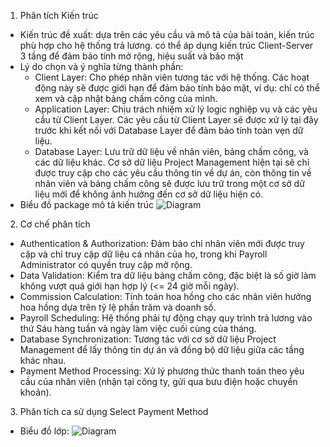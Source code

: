 1. Phân tích Kiến trúc
- Kiến trúc đề xuất: dựa trên các yêu cầu và mô tả của bài toán, kiến trúc phù hợp cho hệ thống trả lương. có thể áp dụng kiến trúc Client-Server 3 tầng để đảm bảo tính mở rộng, hiệu suất và bảo mật
- Lý do chọn và ý nghĩa từng thành phần:
  + Client Layer: Cho phép nhân viên tương tác với hệ thống. Các hoạt động này sẽ được giới hạn để đảm bảo tính bảo mật, ví dụ: chỉ có thể xem và cập nhật bảng chấm công của mình.
  + Application Layer: Chịu trách nhiệm xử lý logic nghiệp vụ và các yêu cầu từ Client Layer. Các yêu cầu từ Client Layer sẽ được xử lý tại đây trước khi kết nối với Database Layer để đảm bảo tính toàn vẹn dữ liệu.
  + Database Layer: Lưu trữ dữ liệu về nhân viên, bảng chấm công, và các dữ liệu khác. Cơ sở dữ liệu Project Management hiện tại sẽ chỉ được truy cập cho các yêu cầu thông tin về dự án, còn thông tin về nhân viên và bảng chấm công sẽ được lưu trữ trong một cơ sở dữ liệu mới để không ảnh hưởng đến cơ sở dữ liệu hiện có.
- Biểu đồ package mô tả kiến trúc
![Diagram](https://www.planttext.com/api/plantuml/svg/V98zRiCm38LtdOBGr0wvGAV4yHB01G8KpSuohAj6bWJz132Adgn3ZzGhL7A6k7RSZS9x_FX8wEVhUnqY-fWwBHpI2Li6kTMAJOG6U_OIFWG0QGm1v7DW3piJsRyYiRmAE-DIX0DgTSIeh97YKrnv6-Uqea6u0QrIK8PprTXMqGZwn9IyYZritvXE8w76YB3tbdANCktVOKLymS0t9ksnzrPhgAiHB7FUcI8yeidzNLcyhk2kuHQfln_OqxrXjPh5XWSWstN9b4KvY9bUUaO1iX-fB52yi_CjJ3XV74luoS5Af58ikATNp7PtUHN-J1to_t-hJF0SlU8p1yWvKOWrcsFvMxy0003__mC0)
2. Cơ chế phân tích
- Authentication & Authorization: Đảm bảo chỉ nhân viên mới được truy cập và chỉ truy cập dữ liệu cá nhân của họ, trong khi Payroll Administrator có quyền truy cập mở rộng.
- Data Validation: Kiểm tra dữ liệu bảng chấm công, đặc biệt là số giờ làm không vượt quá giới hạn hợp lý (<= 24 giờ mỗi ngày).
- Commission Calculation: Tính toán hoa hồng cho các nhân viên hưởng hoa hồng dựa trên tỷ lệ phần trăm và doanh số.
- Payroll Scheduling: Hệ thống phải tự động chạy quy trình trả lương vào thứ Sáu hàng tuần và ngày làm việc cuối cùng của tháng.
- Database Synchronization: Tương tác với cơ sở dữ liệu Project Management để lấy thông tin dự án và đồng bộ dữ liệu giữa các tầng khác nhau.
- Payment Method Processing: Xử lý phương thức thanh toán theo yêu cầu của nhân viên (nhận tại công ty, gửi qua bưu điện hoặc chuyển khoản).
3. Phân tích ca sử dụng Select Payment Method
- Biểu đồ lớp:
![Diagram](https://www.planttext.com/api/plantuml/svg/L50x3i8m3Drp2gjx1zPE7M1We4BY16vgWKISH8qpH1KdO-18N04bBT1EVdfwF_dzVBL1S9J8HYbjC0Gui3Sk4S6a06gmo5G0iJ_k2_AOJYGtDwZ7rtJ6n6HbfXSdpveCKMiNhNIHUneBqwEzTpbw7J4wOouf2F4I4Vs0Gajublx6LRiAN5sNkorlLlisyhzwrTC0eyKh1QLQiaF-mmS00F__0m00)
